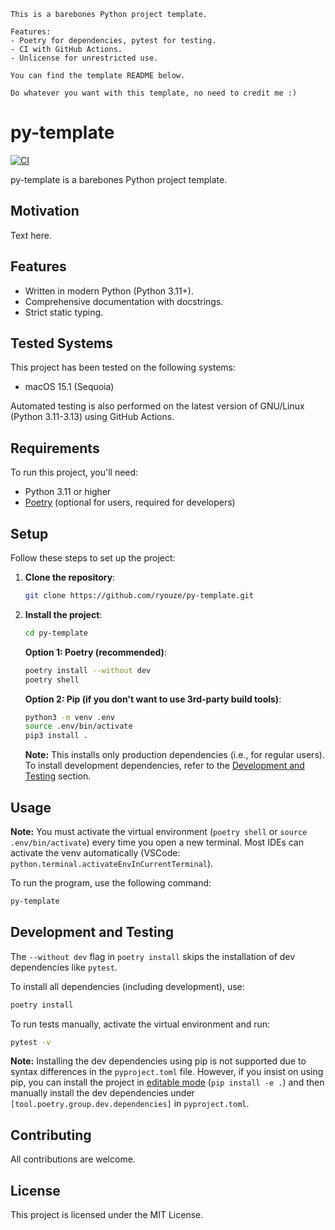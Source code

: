 ```
This is a barebones Python project template.

Features:
- Poetry for dependencies, pytest for testing.
- CI with GitHub Actions.
- Unlicense for unrestricted use.

You can find the template README below.

Do whatever you want with this template, no need to credit me :)
```


# py-template

[![CI](https://github.com/ryouze/py-template/actions/workflows/ci.yml/badge.svg)](https://github.com/ryouze/py-template/actions/workflows/ci.yml)

py-template is a barebones Python project template.


## Motivation

Text here.


## Features

- Written in modern Python (Python 3.11+).
- Comprehensive documentation with docstrings.
- Strict static typing.


## Tested Systems

This project has been tested on the following systems:

- macOS 15.1 (Sequoia)
<!-- - Manjaro 24.0 (Wynsdey)
- Windows 11 23H2 -->

Automated testing is also performed on the latest version of GNU/Linux (Python 3.11-3.13) using GitHub Actions.


## Requirements

To run this project, you'll need:

- Python 3.11 or higher
- [Poetry](https://python-poetry.org/) (optional for users, required for developers)


## Setup

Follow these steps to set up the project:

1. **Clone the repository**:

    ```sh
    git clone https://github.com/ryouze/py-template.git
    ```

2. **Install the project**:

    ```sh
    cd py-template
    ```

    **Option 1: Poetry (recommended)**:

    ```sh
    poetry install --without dev
    poetry shell
    ```

    **Option 2: Pip (if you don't want to use 3rd-party build tools)**:

    ```sh
    python3 -m venv .env
    source .env/bin/activate
    pip3 install .
    ```

    **Note:** This installs only production dependencies (i.e., for regular users). To install development dependencies, refer to the [Development and Testing](#development-and-testing) section.


## Usage

**Note:** You must activate the virtual environment (`poetry shell` or `source .env/bin/activate`) every time you open a new terminal. Most IDEs can activate the venv automatically (VSCode: `python.terminal.activateEnvInCurrentTerminal`).

To run the program, use the following command:

```sh
py-template
```


## Development and Testing

The `--without dev` flag in `poetry install` skips the installation of dev dependencies like `pytest`.

To install all dependencies (including development), use:

```sh
poetry install
```

To run tests manually, activate the virtual environment and run:

```sh
pytest -v
```

**Note:** Installing the dev dependencies using pip is not supported due to syntax differences in the `pyproject.toml` file. However, if you insist on using pip, you can install the project in [editable mode](https://pip.pypa.io/en/stable/topics/local-project-installs/) (`pip install -e .`) and then manually install the dev dependencies under `[tool.poetry.group.dev.dependencies]` in `pyproject.toml`.


<!-- ## Credits

- [name](https://github.com/) -->


## Contributing

All contributions are welcome.


## License

This project is licensed under the MIT License.
